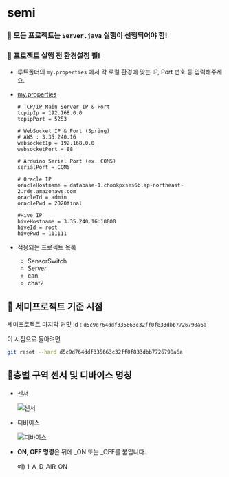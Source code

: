 # semi

### 🐸 모든 프로젝트는 `Server.java` 실행이 선행되어야 함!

### 🐤 프로젝트 실행 전 환경설정 필!

* 루트폴더의 `my.properties` 에서 각 로컬 환경에 맞는 IP, Port 번호 등 입력해주세요.

* [my.properties](https://github.com/multicampus4/semi/blob/master/my.properties)

  ```properties
  # TCP/IP Main Server IP & Port
  tcpipIp = 192.168.0.0
  tcpipPort = 5253
  	
  # WebSocket IP & Port (Spring)
  # AWS : 3.35.240.16
  websocketIp = 192.168.0.0
  websocketPort = 88
  	
  # Arduino Serial Port (ex. COM5)
  serialPort = COM5
  
  # Oracle IP
  oracleHostname = database-1.chookpxses6b.ap-northeast-2.rds.amazonaws.com
  oracleId = admin
  oraclePwd = 2020final
  
  #Hive IP
  hiveHostname = 3.35.240.16:10000
  hiveId = root
  hivePwd = 111111
  ```

* 적용되는 프로젝트 목록

  * SensorSwitch
  * Server
  * can
  * chat2

## 🐽 세미프로젝트 기준 시점

세미프로젝트 마지막 커밋 id : `d5c9d764ddf335663c32ff0f833dbb7726798a6a`

이 시점으로 돌아려면

```bash
git reset --hard d5c9d764ddf335663c32ff0f833dbb7726798a6a
```



## 🐋층별 구역 센서 및 디바이스 명칭

- 센서

  ![센서](https://user-images.githubusercontent.com/24764210/100413044-a6c5dc80-30b9-11eb-852e-ea2dac9db163.PNG) 

- 디바이스

  ![디바이스](https://user-images.githubusercontent.com/24764210/100413047-a75e7300-30b9-11eb-9d87-533d9b47589f.PNG) 

- **ON, OFF 명령**은 뒤에 _ON 또는 _OFF를 붙입니다. 

  예) 1_A_D_AIR_ON

​    